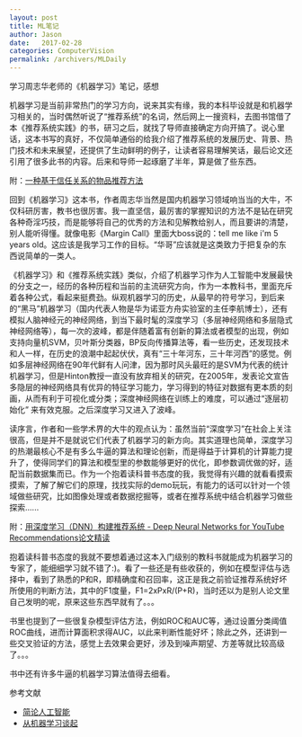 ```yaml
---
layout: post
title: ML笔记
author: Jason
date:   2017-02-28
categories: ComputerVision
permalink: /archivers/MLDaily
---
```




<p class="lead">学习周志华老师的《机器学习》笔记，感想</p>

机器学习是当前非常热门的学习方向，说来其实有缘，我的本科毕设就是和机器学习相关的，当时偶然听说了“推荐系统”的名词，然后网上一搜资料，去图书馆借了本《推荐系统实践》的书，研习之后，就找了导师直接确定方向开搞了。说心里话，这本书写的真好，不仅简单通俗的给我介绍了推荐系统的发展历史、背景、热门技术和未来展望，还提供了生动鲜明的例子，让读者容易理解笑话，最后论文还引用了很多此书的内容。后来和导师一起琢磨了半年，算是做了些东西。

附：[一种基于信任关系的物品推荐方法](https://www.google.com/patents/CN104915391A?cl=zh)

回到《机器学习》这本书，作者周志华当然是国内机器学习领域响当当的大牛，不仅科研厉害，教书也很厉害。我一直坚信，最厉害的掌握知识的方法不是钻在研究各种奇淫巧技，而是能够将自己的优秀的方法和见解教给别人，而且要讲的清楚，别人能听得懂。就像电影《Margin Call》里面大boss说的：tell me like i'm 5 years old。这应该是我学习工作的目标。“华哥”应该就是这类致力于把复杂的东西说简单的一类人。

《机器学习》和《推荐系统实践》类似，介绍了机器学习作为人工智能中发展最快的分支之一，经历的各种历程和当前的主流研究方向，作为一本教科书，里面充斥着各种公式，看起来挺费劲。纵观机器学习的历史，从最早的符号学习，到后来的“黑马”机器学习（国内代表人物是华为诺亚方舟实验室的主任李航博士），还有模拟人脑神经元的神经网络，到当下最时髦的深度学习（多层神经网络和多层隐式神经网络等），每一次的波峰，都是伴随着富有创新的算法或者模型的出现，例如支持向量机SVM，贝叶斯分类器，BP反向传播算法等，看一些历史，还发现技术和人一样，在历史的浪潮中起起伏伏，真有“三十年河东，三十年河西”的感觉。例如多层神经网络在90年代鲜有人问津，因为那时风头最旺的是SVM为代表的统计机器学习，但是Hinton教授一直没有放弃相关的研究，在2005年，发表论文宣告多隐层的神经网络具有优异的特征学习能力，学习得到的特征对数据有更本质的刻画，从而有利于可视化或分类；深度神经网络在训练上的难度，可以通过“逐层初始化” 来有效克服。之后深度学习又进入了波峰。

读序言，作者和一些学术界的大牛的观点认为：虽然当前“深度学习”在社会上关注很高，但是并不是就说它们代表了机器学习的新方向。其实道理也简单，深度学习的热潮最核心不是有多么牛逼的算法和理论创新，而是得益于计算机的计算能力提升了，使得同学们的算法和模型里的参数能够更好的优化，即参数调优做的好，适配当前数据集而已。作为一个抱着读科普书态度的我，我觉得有兴趣的就看看摸索摸索，了解了解它们的原理，找找实际的demo玩玩，有能力的话可以针对一个领域做些研究，比如图像处理或者数据挖掘等，或者在推荐系统中结合机器学习做些探索......

附：[用深度学习（DNN）构建推荐系统 - Deep Neural Networks for YouTube Recommendations论文精读](https://zhuanlan.zhihu.com/p/25343518)


抱着读科普书态度的我就不要想着通过这本入门级别的教科书就能成为机器学习的专家了，能细细学习就不错了:)。看了一些还是有些收获的，例如在模型评估与选择中，看到了熟悉的P和R，即精确度和召回率，这正是我之前验证推荐系统好坏所使用的判断方法，其中的F1度量，F1=2xPxR/(P+R)，当时还以为是别人论文里自己发明的呢，原来这些东西早就有了。。。

书里也提到了一些很复杂模型评估方法，例如ROC和AUC等，通过设置分类阈值ROC曲线，进而计算面积求得AUC，以此来判断性能好坏；除此之外，还讲到一些交叉验证的方法，感觉上去效果会更好，涉及到噪声期望、方差等就比较高级了。。。

书中还有许多牛逼的机器学习算法值得去细看。



参考文献
* [简论人工智能](http://blog.sina.com.cn/s/blog_7ad48fee0102w4bg.html)
* [从机器学习谈起](http://www.cnblogs.com/subconscious/p/4107357.html)
